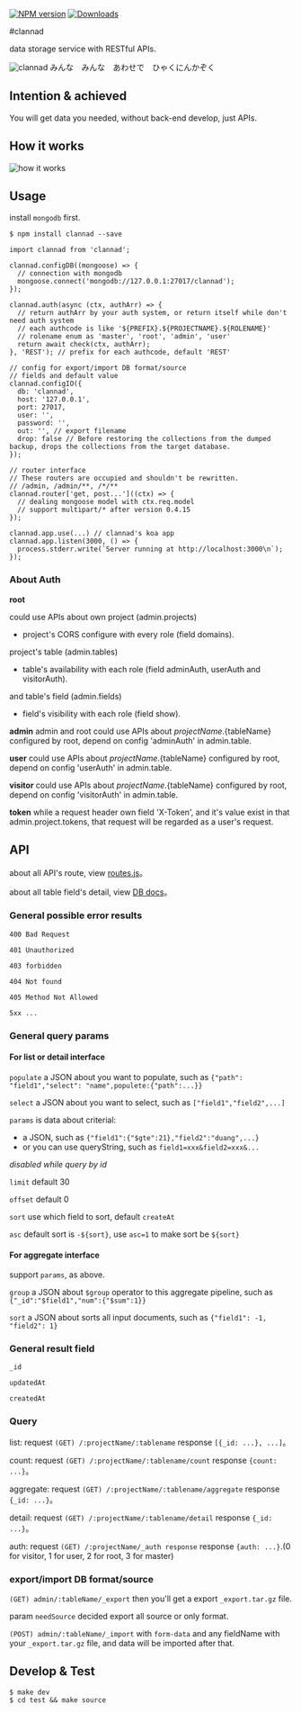 [![NPM version](https://img.shields.io/npm/v/clannad.svg)](https://www.npmjs.com/package/clannad) [![Downloads](https://img.shields.io/npm/dm/clannad.svg)](http://badge.fury.io/js/clannad)

#clannad

data storage service with RESTful APIs.

![clannad](http://ww1.sinaimg.cn/large/0060lm7Tgw1f5mjbjqhckj316e0fkafh.jpg)
みんな　みんな　あわせで　ひゃくにんかぞく

## Intention & achieved

You will get data you needed, without back-end develop, just APIs.

## How it works

![how it works](http://ww3.sinaimg.cn/large/0060lm7Tgw1f69kgcvdelj30ry0q4ags.jpg)

## Usage

install `mongodb` first.

```
$ npm install clannad --save
```

```
import clannad from 'clannad';

clannad.configDB((mongoose) => {
  // connection with mongodb
  mongoose.connect('mongodb://127.0.0.1:27017/clannad');
});

clannad.auth(async (ctx, authArr) => {
  // return authArr by your auth system, or return itself while don't need auth system
  // each authcode is like '${PREFIX}.${PROJECTNAME}.${ROLENAME}'
  // rolename enum as 'master', 'root', 'admin', 'user'
  return await check(ctx, authArr);
}, 'REST'); // prefix for each authcode, default 'REST'

// config for export/import DB format/source
// fields and default value
clannad.configIO({
  db: 'clannad',
  host: '127.0.0.1',
  port: 27017,
  user: '',
  password: '',
  out: '', // export filename
  drop: false // Before restoring the collections from the dumped backup, drops the collections from the target database.
});

// router interface
// These routers are occupied and shouldn't be rewritten.
// /admin, /admin/**, /*/**
clannad.router['get, post...']((ctx) => {
  // dealing mongoose model with ctx.req.model
  // support multipart/* after version 0.4.15
});

clannad.app.use(...) // clannad's koa app
clannad.app.listen(3000, () => {
  process.stderr.write(`Server running at http://localhost:3000\n`);
});
```

### About Auth

**root**

could use APIs about own project (admin.projects)

* project's CORS configure with every role (field domains).

project's table (admin.tables)

* table's availability with each role (field adminAuth, userAuth and visitorAuth).

and table's field (admin.fields)

* field's visibility with each role (field show).

**admin** admin and root could use APIs about ${projectName}.${tableName} configured by root, depend on config 'adminAuth' in admin.table.

**user** could use APIs about ${projectName}.${tableName} configured by root, depend on config 'userAuth' in admin.table.

**visitor** could use APIs about ${projectName}.${tableName} configured by root, depend on config 'visitorAuth' in admin.table.

**token** while a request header own field 'X-Token', and it's value exist in that admin.project.tokens, that request will be regarded as a user's request.

## API

about all API's route, view [routes.js](https://github.com/youngerheart/clannad/blob/master/src/routes.js)。

about all table field's detail, view [DB docs](https://github.com/youngerheart/clannad/blob/master/src/models/README.md)。

### General possible error results

`400 Bad Request`

`401 Unauthorized`

`403 forbidden`

`404 Not found`

`405 Method Not Allowed`

`5xx ...`

### General query params

#### For list or detail interface

`populate` a JSON about you want to populate, such as `{"path": "field1","select": "name",populete:{"path":...}}`

`select` a JSON about you want to select, such as `["field1","field2",...]`

`params` is data about criterial:
* a JSON, such as `{"field1":{"$gte":21},"field2":"duang",...}`
* or you can use queryString, such as `field1=xxx&field2=xxx&...`

*disabled while query by id*

`limit` default 30

`offset` default 0

`sort` use which field to sort, default `createAt`

`asc` default sort is `-${sort}`, use `asc=1` to make sort be `${sort}`

#### For aggregate interface

support `params`, as above.

`group` a JSON about `$group` operator to this aggregate pipeline, such as `{"_id":"$field1","num":{"$sum":1}}`

`sort` a JSON about sorts all input documents, such as `{"field1": -1, "field2": 1}`

### General result field

`_id`

`updatedAt`

`createdAt`

### Query

list: request `(GET) /:projectName/:tablename` response `[{_id: ...}, ...]`。

count: request `(GET) /:projectName/:tablename/count` response `{count: ...}`。

aggregate: request `(GET) /:projectName/:tablename/aggregate` response `{_id: ...}`。

detail: request `(GET) /:projectName/:tablename/detail` response `{_id: ...}`。

auth: request `(GET) /:projectName/_auth response` response `{auth: ...}`.(0 for visitor, 1 for user, 2 for root, 3 for master)

### export/import DB format/source

`(GET) admin/:tableName/_export` then you'll get a export `_export.tar.gz` file.

param `needSource` decided export all source or only format.

`(POST) admin/:tableName/_import` with `form-data` and any fieldName with your `_export.tar.gz` file, and data will be imported after that.

## Develop & Test

```
$ make dev
$ cd test && make source
```
